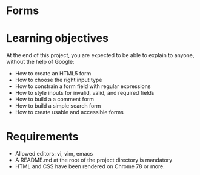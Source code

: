 # Forms

# Learning objectives
At the end of this project, you are expected to be able to explain to anyone, without the help of Google:

 - How to create an HTML5 form
 - How to choose the right input type
 - How to constrain a form field with regular expressions
 - How to style inputs for invalid, valid, and required fields
 - How to build a a comment form
 - How to build a simple search form
 - How to create usable and accessible forms
# Requirements
 * Allowed editors: vi, vim, emacs
 * A README.md at the root of the project directory is mandatory
 * HTML and CSS have been rendered on Chrome 78 or more.
